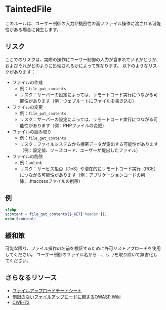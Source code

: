 # TaintedFile
このルールは、ユーザー制御の入力が機密性の高いファイル操作に渡される可能性がある場合に発生します。

## リスク
ここでのリスクは、実際の操作にユーザー制御の入力が含まれているかどうか、およびそれがどのように処理されるかによって異なります。
以下のようなリスクがあります：
- ファイルの作成
  - 例：`file_put_contents`
  - リスク：サーバーの設定によっては、リモートコード実行につながる可能性があります（例：ウェブルートにファイルを書き込む）
- ファイルの変更
  - 例：`file_put_contents`
  - リスク：サーバーの設定によっては、リモートコード実行につながる可能性があります（例：PHPファイルの変更）
- ファイルの読み取り
  - 例：`file_get_contents`
  - リスク：ファイルシステムから機密データが露出する可能性があります（例：設定値、ソースコード、ユーザーが提出したファイル）
- ファイルの削除
  - 例：`unlink`
  - リスク：サービス拒否（DoS）や潜在的にリモートコード実行（RCE）につながる可能性があります（例：アプリケーションコードの削除、.htaccessファイルの削除）

## 例
```php
<?php
$content = file_get_contents($_GET['header']);
echo $content;
```

## 緩和策
可能な限り、ファイル操作の名前を検証するために許可リストアプローチを使用してください。
ユーザー制御のファイル名から`..`、`\`、`/`を取り除いて無害化してください。

## さらなるリソース
- [ファイルアップロードチートシート](https://cheatsheetseries.owasp.org/cheatsheets/File_Upload_Cheat_Sheet.html)
- [制限のないファイルアップロードに関するOWASP Wiki](https://owasp.org/www-community/vulnerabilities/Unrestricted_File_Upload)
- [CWE-73](https://cwe.mitre.org/data/definitions/73.html)
